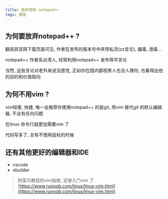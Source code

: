 ```yaml
---
title: 放弃使用 notepad++
tags: 摸鱼
---
```

## 为何要放弃notepad++ ?

翻阅其官网下载页面可见, 作者在发布的版本号中夹带私货(zz言论), 疆毒, 港毒...

notepad++ 作者系台湾人, 经常利用notepad++ 发布辱华言论

当然, 这些言论对老外来说没感觉, 正如你在国内鄙视黑人也没人理你, 也看得出他的目的和价值取向

## 为何不用vim ?
vim轻便, 快捷, 唯一会推荐你使用notepad++ 的是git, 用vim 替代git 的默认编辑器, 不会有任何问题

在linux 命令行就更加需要vim 了

代码写多了, 总有不想用鼠标的时候

## 还有其他更好的编辑器和IDE
- vscode 
- xbuilder 

> 附菜鸟教程的vim指南, 足够入门vim 了[https://www.runoob.com/linux/linux-vim.html](https://www.runoob.com/linux/linux-vim.html)

